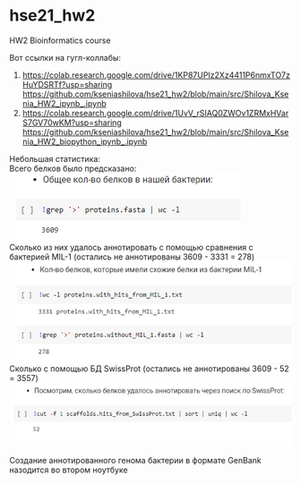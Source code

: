 # hse21_hw2
HW2 Bioinformatics course


Вот ссылки на гугл-коллабы:
1) https://colab.research.google.com/drive/1KP87UPIz2Xz4411P6nmxTO7zHuYDSRTf?usp=sharing
   https://github.com/kseniashilova/hse21_hw2/blob/main/src/Shilova_Ksenia_HW2_ipynb_.ipynb
3) https://colab.research.google.com/drive/1UvV_rSIAQ0ZWOv1ZRMxHVarS7GV70wKM?usp=sharing
   https://github.com/kseniashilova/hse21_hw2/blob/main/src/Shilova_Ksenia_HW2_biopython_ipynb_.ipynb
  
Небольшая статистика:   
Всего белков было предсказано:  
![](https://github.com/kseniashilova/hse21_hw2/blob/main/images/all_amount.PNG)  
Cколько из них удалось аннотировать с помощью сравнения с бактерией MIL-1  (остались не аннотированы 3609 - 3331 = 278)
![](https://github.com/kseniashilova/hse21_hw2/blob/main/images/mil_1_amount.PNG)  
Cколько с помощью БД SwissProt  (остались не аннотированы 3609 - 52 = 3557)
![](https://github.com/kseniashilova/hse21_hw2/blob/main/images/swissProt_amount.PNG)  


Создание аннотированного генома бактерии в формате GenBank назодится во втором ноутбуке 
